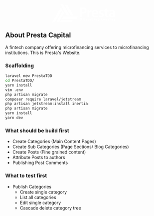 
<p align="center">
<a href="https://presta.co.ke" target="_blank">
<svg xmlns="http://www.w3.org/2000/svg" width="202.103" height="58.056" viewBox="0 0 202.103 58.056">
  <g id="Group_18" data-name="Group 18" transform="translate(-140.645 -98.449)">
    <g id="Group_17" data-name="Group 17" transform="translate(140.645 98.449)">
      <g id="Group_7" data-name="Group 7">
        <g id="Group_1" data-name="Group 1" transform="translate(25.725 0)">
          <path id="Path_1" data-name="Path 1" d="M711.569,106.953q8.748,15.375,17.489,30.755c1,1.769,1.9,3.6,3.078,5.829h-8.885c-3.148-5.416-6.352-10.794-9.423-16.246-3.8-6.747-7.489-13.555-11.226-20.337Z" transform="translate(-702.602 -106.953)" fill="#fff"/>
        </g>
        <g id="Group_2" data-name="Group 2" transform="translate(0 10.44)">
          <path id="Path_2" data-name="Path 2" d="M181.82,365.92c9.14-15.831,18.057-31.366,27.439-47.616l4.365,7.065c-7.729,13.442-15.44,26.664-23.425,40.551Z" transform="translate(-181.82 -318.304)" fill="#fff"/>
        </g>
        <g id="Group_3" data-name="Group 3" transform="translate(31.599 39.986)">
          <path id="Path_3" data-name="Path 3" d="M872.093,916.435l-4.117,7.1H821.507l3.944-7.1Z" transform="translate(-821.507 -916.435)" fill="#fff"/>
        </g>
        <g id="Group_4" data-name="Group 4" transform="translate(40.395 4.053)">
          <path id="Path_4" data-name="Path 4" d="M1027.4,221.5h-9.184l-18.649-32.506h9.136Z" transform="translate(-999.566 -188.994)" fill="#fff"/>
        </g>
        <g id="Group_5" data-name="Group 5" transform="translate(12.931 21.389)">
          <path id="Path_5" data-name="Path 5" d="M464.5,539.952l4.27,7.289c-5.552,9.625-11.185,19.535-16.863,29.378h-8.3C450.638,564.317,457.332,552.474,464.5,539.952Z" transform="translate(-443.599 -539.952)" fill="#fff"/>
        </g>
        <g id="Group_6" data-name="Group 6" transform="translate(25.287 51.317)">
          <path id="Path_6" data-name="Path 6" d="M697.4,1145.815h36.88l-3.861,6.739H693.734Z" transform="translate(-693.734 -1145.815)" fill="#fff"/>
        </g>
      </g>
      <g id="Group_16" data-name="Group 16" transform="translate(89.141 10.784)">
        <g id="Group_14" data-name="Group 14" transform="translate(0.185 0)">
          <g id="Group_8" data-name="Group 8">
            <path id="Path_7" data-name="Path 7" d="M1990.125,325.91a49.819,49.819,0,0,1,8.644-.644c4.138,0,7.126.874,9.1,2.529a8.754,8.754,0,0,1,3.034,6.851,9.434,9.434,0,0,1-2.621,6.988c-2.3,2.253-5.793,3.356-9.793,3.356a12.361,12.361,0,0,1-2.759-.23v11.724h-5.609Zm5.609,14.391a9.436,9.436,0,0,0,2.759.276c4.23,0,6.8-2.115,6.8-5.7,0-3.448-2.391-5.241-6.3-5.241a15.624,15.624,0,0,0-3.264.276Z" transform="translate(-1990.125 -325.266)" fill="#fff"/>
          </g>
          <g id="Group_9" data-name="Group 9" transform="translate(23.586 8.322)">
            <path id="Path_8" data-name="Path 8" d="M2467.781,501.458c0-3.035-.046-5.241-.184-7.219h4.874l.229,4.23h.138a6.7,6.7,0,0,1,6.161-4.736,5.94,5.94,0,0,1,1.333.138v5.287a9.082,9.082,0,0,0-1.7-.138,4.98,4.98,0,0,0-5.058,4.276,9.821,9.821,0,0,0-.138,1.7v11.632h-5.655Z" transform="translate(-2467.597 -493.734)" fill="#fff"/>
          </g>
          <g id="Group_10" data-name="Group 10" transform="translate(37.149 8.322)">
            <path id="Path_9" data-name="Path 9" d="M2747.594,507.021c.138,4.046,3.264,5.793,6.9,5.793a18.04,18.04,0,0,0,6.207-1.011l.828,3.862a20.11,20.11,0,0,1-7.816,1.425c-7.264,0-11.54-4.46-11.54-11.31,0-6.207,3.77-12.046,10.942-12.046,7.264,0,9.655,5.977,9.655,10.9a13.94,13.94,0,0,1-.184,2.391Zm9.839-3.954c.046-2.069-.874-5.471-4.644-5.471-3.494,0-4.965,3.172-5.2,5.471Z" transform="translate(-2742.169 -493.734)" fill="#fff"/>
          </g>
          <g id="Group_11" data-name="Group 11" transform="translate(59.769 8.322)">
            <path id="Path_10" data-name="Path 10" d="M3201.238,511.389a12.259,12.259,0,0,0,5.7,1.655c2.483,0,3.586-1.058,3.586-2.529,0-1.517-.92-2.253-3.678-3.264-4.368-1.471-6.161-3.862-6.161-6.529,0-3.954,3.264-6.989,8.46-6.989a12.922,12.922,0,0,1,5.977,1.333l-1.15,3.954a9.894,9.894,0,0,0-4.736-1.287c-2.023,0-3.126,1.011-3.126,2.391,0,1.425,1.057,2.069,3.908,3.126,4.092,1.425,5.931,3.494,5.977,6.8,0,4.092-3.173,7.034-9.1,7.034a14.444,14.444,0,0,1-6.8-1.563Z" transform="translate(-3200.089 -493.734)" fill="#fff"/>
          </g>
          <g id="Group_12" data-name="Group 12" transform="translate(76.918 3.08)">
            <path id="Path_11" data-name="Path 11" d="M3555.988,387.627v5.747h5.379v4.23h-5.379v9.885c0,2.759.736,4.138,2.9,4.138a7.364,7.364,0,0,0,2.207-.23l.092,4.276a12.413,12.413,0,0,1-4.092.6,6.474,6.474,0,0,1-4.874-1.839c-1.241-1.287-1.793-3.356-1.793-6.3V397.6h-3.172v-4.23h3.172V389.19Z" transform="translate(-3547.253 -387.627)" fill="#fff"/>
          </g>
          <g id="Group_13" data-name="Group 13" transform="translate(92.596 8.322)">
            <path id="Path_12" data-name="Path 12" d="M3883.578,511.251a30.2,30.2,0,0,0,.368,5.379h-5.1l-.414-2.483h-.138a8.182,8.182,0,0,1-6.621,2.988,6.646,6.646,0,0,1-7.034-6.667c0-5.609,5.011-8.506,13.287-8.46v-.368c0-1.471-.6-3.908-4.552-3.908a11.86,11.86,0,0,0-6.023,1.655l-1.1-3.678a16.123,16.123,0,0,1,8.092-1.977c7.172,0,9.241,4.552,9.241,9.471Zm-5.517-5.563c-4-.046-7.816.782-7.816,4.184a2.968,2.968,0,0,0,3.219,3.218,4.643,4.643,0,0,0,4.46-3.08,3.819,3.819,0,0,0,.138-1.241Z" transform="translate(-3864.636 -493.734)" fill="#fff"/>
          </g>
        </g>
        <g id="Group_15" data-name="Group 15" transform="translate(0 34.499)">
          <path id="Path_13" data-name="Path 13" d="M1987.6,1030a10.525,10.525,0,0,1,1.811-.143,3.583,3.583,0,0,1,2.391.708,2.49,2.49,0,0,1,.865,2.049,3.819,3.819,0,0,1-1.342,3.011,4.756,4.756,0,0,1-3.144.875,11.249,11.249,0,0,1-1.8-.125Zm.395,5.328a4.4,4.4,0,0,0,.614.034,2.417,2.417,0,0,0,1.859-.76,2.939,2.939,0,0,0,.679-1.974,1.519,1.519,0,0,0-1.731-1.65,3.283,3.283,0,0,0-.6.044Z" transform="translate(-1986.384 -1029.551)" fill="#fff"/>
          <path id="Path_14" data-name="Path 14" d="M2158.675,1032.128l.9-4.76h1.4l-.9,4.76Zm1.105-6.031a.786.786,0,0,1,.8-.793.66.66,0,0,1,.7.689.778.778,0,0,1-.827.788A.648.648,0,0,1,2159.78,1026.1Z" transform="translate(-2150.164 -1025.224)" fill="#fff"/>
          <path id="Path_15" data-name="Path 15" d="M2247.322,1068.523a3.046,3.046,0,0,0,1.241.329c.395,0,.6-.194.6-.432s-.153-.394-.593-.61a1.5,1.5,0,0,1-1.007-1.263c0-.986.867-1.64,2.091-1.64a2.658,2.658,0,0,1,1.222.245l-.333.99a2.284,2.284,0,0,0-.951-.207c-.37,0-.618.161-.618.417,0,.2.194.359.579.547.518.264,1.064.639,1.064,1.3,0,1.089-.925,1.678-2.185,1.678a2.678,2.678,0,0,1-1.451-.372Z" transform="translate(-2234.108 -1062.869)" fill="#fff"/>
          <path id="Path_16" data-name="Path 16" d="M2371.48,1069.774l.537-2.833c.133-.716.194-1.517.243-1.927h1.212c-.025.321-.05.643-.087.976h.031a1.784,1.784,0,0,1,1.516-1.083c.089,0,.179,0,.261.01l-.273,1.365c-.061,0-.139-.008-.22-.008-.892,0-1.312.8-1.487,1.731l-.333,1.769Z" transform="translate(-2352.457 -1062.869)" fill="#fff"/>
          <path id="Path_17" data-name="Path 17" d="M2494.095,1067.072l-.605,3.21c-.118.6-.193,1.124-.255,1.55H2492l.088-.774-.02,0a2.069,2.069,0,0,1-1.638.885c-.761,0-1.222-.432-1.222-1.331a4.714,4.714,0,0,1,.1-.877l.505-2.659h1.4l-.482,2.548a3.8,3.8,0,0,0-.072.629c0,.3.125.549.48.549.473,0,.966-.572,1.147-1.52l.417-2.206Z" transform="translate(-2464.367 -1064.927)" fill="#fff"/>
          <path id="Path_18" data-name="Path 18" d="M2625.624,1071.7l.919-4.847c.1-.565.219-1.353.277-1.839h1.254l-.085.693h.019a1.915,1.915,0,0,1,1.526-.8c1.029,0,1.532.83,1.532,1.8a2.956,2.956,0,0,1-2.757,3.17,1.819,1.819,0,0,1-.883-.2h-.021l-.385,2.016Zm2-3.107a.916.916,0,0,0,.638.226c.749,0,1.337-1.064,1.337-2,0-.378-.164-.775-.617-.775-.524,0-1.012.585-1.183,1.518Z" transform="translate(-2594.047 -1062.869)" fill="#fff"/>
          <path id="Path_19" data-name="Path 19" d="M2791.016,1040.143l-.248,1.33h1.015l-.208,1.068h-1.017l-.319,1.614a3.386,3.386,0,0,0-.079.6.355.355,0,0,0,.406.4,2.9,2.9,0,0,0,.384-.02l-.161,1.1a2.756,2.756,0,0,1-.826.106c-.842,0-1.239-.429-1.239-1.024a4.279,4.279,0,0,1,.1-.883l.368-1.892h-.609l.2-1.068h.611l.189-1Z" transform="translate(-2748.957 -1039.328)" fill="#fff"/>
          <path id="Path_20" data-name="Path 20" d="M2891.19,1032.128l.9-4.76h1.4l-.9,4.76Zm1.1-6.031a.786.786,0,0,1,.8-.793.661.661,0,0,1,.7.689.779.779,0,0,1-.827.788A.649.649,0,0,1,2892.295,1026.1Z" transform="translate(-2846.495 -1025.224)" fill="#fff"/>
          <path id="Path_21" data-name="Path 21" d="M2982.731,1069.774l.6-3.21c.12-.6.194-1.124.259-1.55h1.237l-.089.79h.02a2,2,0,0,1,1.664-.9,1.151,1.151,0,0,1,1.221,1.3,5.5,5.5,0,0,1-.082.8l-.526,2.765h-1.4l.5-2.633a3.106,3.106,0,0,0,.053-.533c0-.334-.114-.572-.474-.572-.456,0-.988.573-1.185,1.623l-.4,2.114Z" transform="translate(-2933.514 -1062.869)" fill="#fff"/>
          <path id="Path_22" data-name="Path 22" d="M3133.056,1070.434a3.041,3.041,0,0,0,1.249.259,1.337,1.337,0,0,0,1.414-1.261l.084-.4h-.021a1.619,1.619,0,0,1-1.361.7,1.558,1.558,0,0,1-1.526-1.7,3.057,3.057,0,0,1,3.184-3.132,4.561,4.561,0,0,1,1.761.331l-.717,3.921a3.435,3.435,0,0,1-1,2.111,2.928,2.928,0,0,1-1.842.536,3.408,3.408,0,0,1-1.547-.3Zm3.267-4.368a1.391,1.391,0,0,0-.5-.086c-.846,0-1.449.944-1.45,1.844,0,.48.212.834.644.834.454,0,.917-.514,1.066-1.315Z" transform="translate(-3076.106 -1062.869)" fill="#fff"/>
          <path id="Path_23" data-name="Path 23" d="M3360.186,1030.743h1.4l-1.01,5.332h2.519l-.231,1.223h-3.921Z" transform="translate(-3291.144 -1030.393)" fill="#fff"/>
          <path id="Path_24" data-name="Path 24" d="M3497.274,1069.5a4.149,4.149,0,0,1-1.778.375,1.845,1.845,0,0,1-2.057-2.012,2.859,2.859,0,0,1,2.769-2.957,1.469,1.469,0,0,1,1.657,1.428c0,1.208-1.181,1.651-3.085,1.6a.977.977,0,0,0,.151.489,1.094,1.094,0,0,0,.91.364,3.005,3.005,0,0,0,1.334-.3Zm-1.238-3.568a1.185,1.185,0,0,0-1.12.979c1.087.011,1.635-.14,1.635-.575C3496.551,1066.1,3496.353,1065.933,3496.036,1065.933Z" transform="translate(-3418.994 -1062.869)" fill="#fff"/>
          <path id="Path_25" data-name="Path 25" d="M3628.433,1069.774l.6-3.21c.12-.6.193-1.124.259-1.55h1.237l-.089.79h.02a2,2,0,0,1,1.664-.9,1.15,1.15,0,0,1,1.221,1.3,5.5,5.5,0,0,1-.082.8l-.525,2.765h-1.4l.5-2.633a3.107,3.107,0,0,0,.054-.533c0-.334-.114-.572-.474-.572-.457,0-.989.573-1.186,1.623l-.4,2.114Z" transform="translate(-3547.32 -1062.869)" fill="#fff"/>
          <path id="Path_26" data-name="Path 26" d="M3786.786,1023.655l-.963,5.058a13.669,13.669,0,0,0-.224,1.847h-1.282l.068-.772h-.02a1.827,1.827,0,0,1-1.557.879c-.809,0-1.471-.638-1.471-1.795a3.056,3.056,0,0,1,2.991-3.179,1.911,1.911,0,0,1,.648.115l.416-2.153Zm-2.007,3.271a.929.929,0,0,0-.555-.166c-.838,0-1.431.967-1.431,1.881,0,.574.248.9.655.9s.9-.426,1.081-1.337Z" transform="translate(-3692.671 -1023.655)" fill="#fff"/>
          <path id="Path_27" data-name="Path 27" d="M3928.251,1032.128l.9-4.76h1.4l-.9,4.76Zm1.105-6.031a.786.786,0,0,1,.8-.793.661.661,0,0,1,.7.689.779.779,0,0,1-.827.788A.648.648,0,0,1,3929.356,1026.1Z" transform="translate(-3832.328 -1025.224)" fill="#fff"/>
          <path id="Path_28" data-name="Path 28" d="M4019.791,1069.774l.6-3.21c.12-.6.194-1.124.259-1.55h1.237l-.089.79h.019a2,2,0,0,1,1.664-.9,1.15,1.15,0,0,1,1.221,1.3,5.5,5.5,0,0,1-.081.8l-.526,2.765h-1.4l.5-2.633a3.107,3.107,0,0,0,.053-.533c0-.334-.114-.572-.474-.572-.456,0-.988.573-1.185,1.623l-.4,2.114Z" transform="translate(-3919.346 -1062.869)" fill="#fff"/>
          <path id="Path_29" data-name="Path 29" d="M4170.116,1070.434a3.044,3.044,0,0,0,1.25.259,1.337,1.337,0,0,0,1.414-1.261l.083-.4h-.021a1.619,1.619,0,0,1-1.361.7,1.558,1.558,0,0,1-1.525-1.7,3.057,3.057,0,0,1,3.184-3.132,4.562,4.562,0,0,1,1.761.331l-.717,3.921a3.435,3.435,0,0,1-1,2.111,2.927,2.927,0,0,1-1.842.536,3.407,3.407,0,0,1-1.547-.3Zm3.268-4.368a1.394,1.394,0,0,0-.5-.086c-.847,0-1.449.944-1.451,1.844,0,.48.211.834.644.834.454,0,.917-.514,1.066-1.315Z" transform="translate(-4061.939 -1062.869)" fill="#fff"/>
        </g>
      </g>
    </g>
  </g>
</svg>
</a>
</p>

## About Presta Capital

A fintech company offering microfinancing services to microfinancing institutions. This is Presta's Website.

### Scaffolding

```bash
laravel new PrestaTDD
cd PrestaTDD/
yarn install
vim .env
php artisan migrate
composer require laravel/jetstream
php artisan jetstream:install inertia
php artisan migrate
yarn install
yarn dev
```

### What should be build first

- Create Categories (Main Content Pages)
- Create Sub Categories (Page Sections/ Blog Categories)
- Create Posts (Fine grained content)
- Attribute Posts to authors
- Publishing Post Comments

### What to test first

- Publish Categories
    + Create single category
    + List all categories
    + Edit single category
    + Cascade delete category tree

